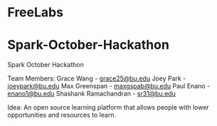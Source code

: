 # FreeLabs
# Spark-October-Hackathon
Spark October Hackathon

Team Members: 
Grace Wang - grace25@bu.edu
Joey Park - joeypark@bu.edu
Max Greenspan - maxgspab@bu.edu
Paul Enano - enano1@bu.edu
Shashank Ramachandran - sr31@bu.edu


Idea: An open source learning platform that allows people with lower opportunities and resources to learn.
